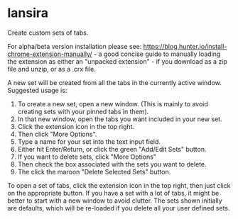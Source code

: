 # lansira

Create custom sets of tabs.

For alpha/beta version installation please see: https://blog.hunter.io/install-chrome-extension-manually/ - a good 
concise guide to manually loading the extension as either an "unpacked extension" - if you download as a zip file and unzip, 
or as a .crx file.

A new set will be created from all the tabs in the currently active window. Suggested usage is:
1. To create a new set, open a new window. (This is mainly to avoid creating sets with your pinned tabs in them).
2. In that new window, open the tabs you want included in your new set.
3. Click the extension icon in the top right. 
4. Then click "More Options". 
5. Type a name for your set into the text input field.
6. Either hit Enter/Return, or click the green "Add/Edit Sets" button.
7. If you want to delete sets, click "More Options"
8. Then check the box associated with the sets you want to delete.
9. The click the maroon "Delete Selected Sets" button.

To open a set of tabs, click the extension icon in the top right, then just click on the appropriate button.
If you have a set with a lot of tabs, it might be better to start with a new window to avoid clutter.
The sets shown initially are defaults, which will be re-loaded if you delete all your user defined sets.
